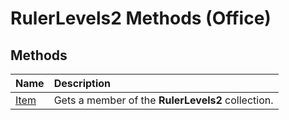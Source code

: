 
# RulerLevels2 Methods (Office)

## Methods



|**Name**|**Description**|
|:-----|:-----|
|[Item](b6791181-ea32-62e3-3b9a-1b60f436bc91.md)|Gets a member of the  **RulerLevels2** collection.|
